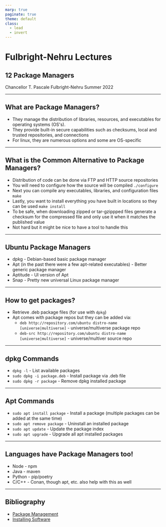 ```yaml
---
marp: true
paginate: true
theme: default
class:
  - lead
  - invert
---
```


# Fulbright-Nehru Lectures
## 12 Package Managers


Chancellor T. Pascale
Fulbright-Nehru
Summer 2022

-------------------------------
## <!--fit--> What are Package Managers?

- They manage the distribution of libraries, resources, and executables for operating systems (OS's).
- They provide built-in secure capabilities such as checksums, local and trusted repositories, and connections
- For linux, they are numerous options and some are OS-specific

-------------------------------
## <!--fit--> What is the Common Alternative to Package Managers?

- Distribution of code can be done via FTP and HTTP source repositories
- You will need to configure how the source will be compiled ```./configure```
- Next you can compile any executables, libraries, and configuration files ```make```
- Lastly, you want to install everything you have built in locations so they can be used  ```make install```
- To be safe, when downloading zipped or tar-gzippped files generate a checksum for the compressed file and only use it when it matches the published value
- Not hard but it might be nice to have a tool to handle this

-------------------------------
## Ubuntu Package Managers

- dpkg - Debian-based basic package manager
- Apt (in the past there were a few apt-related executables) - Better generic package manager
- Aptitude - UI version of Apt
- Snap - Pretty new universal Linux package manager

-------------------------------
## How to get packages?

- Retrieve .deb package files (for use with ```dpkg```)
- Apt comes with package repos but they can be added via:
  - ```deb http://repository.com/ubuntu distro-name [universe|multiverse]``` - universe/multiverse package repo
  - ```deb-src http://repository.com/ubuntu distro-name [universe|multiverse]``` - universe/multiver source repo

-------------------------------
## dpkg Commands

- ```dpkg -l``` - List available packages
- ```sudo dpkg -i package.deb``` - Install package via .deb file
- ```sudo dpkg -r package``` - Remove dpkg installed package

-------------------------------
## Apt Commands

- ```sudo apt install package``` - Install a package (multiple packages can be added at the same time)
- ```sudo apt remove package``` - Uninstall an installed package
- ```sudo apt update``` - Update the package index
- ```sudo apt upgrade``` - Upgrade all apt installed packages

-------------------------------

## Languages have Package Managers too!

- Node - npm
- Java - maven
- Python - pip/poetry
- C/C++ - Conan, though apt, etc. also help with this as well

-------------------------------

## Bibliography

- [Package Management](https://ubuntu.com/server/docs/package-management)
- [Installing Software](https://help.ubuntu.com/community/InstallingSoftware?_ga=2.4274099.1457497048.1649023980-1171676718.1649023980)

